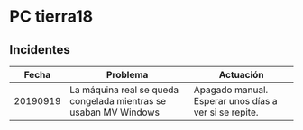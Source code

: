 
# PC tierra18

## Incidentes

| Fecha    | Problema | Actuación |
| -------- | -------- | --------- |
| 20190919 | La máquina real se queda congelada mientras se usaban MV Windows | Apagado manual. Esperar unos días a ver si se repite. |
